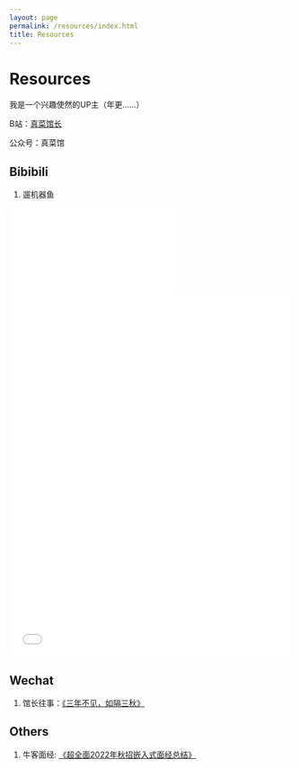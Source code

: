 ```yaml
---
layout: page
permalink: /resources/index.html
title: Resources
---
```


# Resources

我是一个兴趣使然的UP主（年更……）

B站：[真菜馆长](https://space.bilibili.com/284672720)

公众号：真菜馆

## Bibibili

1. 遛机器鱼

<iframe src="//player.bilibili.com/player.html?aid=431981230&bvid=BV1EG411j7Ck&cid=872802021&p=1" scrolling="no" border="0" frameborder="no" framespacing="0" allowfullscreen="true"> </iframe>


<iframe src="//player.bilibili.com/player.html?aid=846061428&bvid=BV1u54y1G7kc&cid=351293897&p=1" width="100%" scrolling="no" border="0" frameborder="0" framespacing="0" allowfullscreen="true" sandbox="allow-top-navigation allow-same-origin allow-forms allow-scripts"> </iframe>

<iframe src="//player.bilibili.com/player.html?aid=243751406&bvid=BV1ov411B7se&cid=210289325&p=1" allowfullscreen="allowfullscreen" width="100%" height="500" scrolling="no" frameborder="0" sandbox="allow-top-navigation allow-same-origin allow-forms allow-scripts"></iframe>

## Wechat

1. 馆长往事：[《三年不见，如隔三秋》](https://mp.weixin.qq.com/s/a5tC1P1ftbO-X1UMaWwo4g)

## Others

1. 牛客面经: [《超全面2022年秋招嵌入式面经总结》](https://www.nowcoder.com/discuss/457541438146904064?sourceSSR=users)
